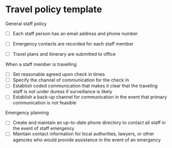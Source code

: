 # Travel policy template

General staff policy
- [ ] Each staff person has an email address and phone number
- [ ] Emergency contacts are recorded for each staff member
- [ ] Travel plans and itinerary are submitted to office
	

When a staff member is travelling	
- [ ] Set reasonable agreed upon check in times
- [ ] Specify the channel of communication for the check in
- [ ] Establish coded communication that makes it clear that the traveling staff is not under duress if surveillance is likely
- [ ] Establish a back-up channel for communication in the event that primary communication is not feasible

Emergency planning	
- [ ] Create and maintain an up-to-date phone directory to contact all 
staff in the event of staff emergency
- [ ] Maintain contact information for local authorities, lawyers, or 
other agencies who would provide assistance in the event of an emergency
